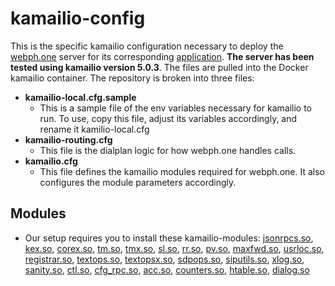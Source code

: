 # kamailio-config
This is the specific kamailio configuration necessary to deploy the [webph.one](https://github.com/saycel/Saycel.Phone) server for its corresponding [application](https://github.com/saycel/webph.one). **The server has been tested using kamailio version 5.0.3**. The files are pulled into the Docker kamailio container. The repository is broken into three files:
- **kamailio-local.cfg.sample**
    - This is a sample file of the env variables necessary for kamailio to run. To use, copy this file, adjust its variables accordingly, and rename it kamilio-local.cfg
- **kamailio-routing.cfg**
    - This file is the dialplan logic for how webph.one handles calls. 
- **kamailio.cfg**
    - This file defines the kamailio modules required for webph.one.  It also configures the module parameters accordingly. 

## Modules
- Our setup requires you to install these kamailio-modules:  [jsonrpcs.so](https://kamailio.org/docs/modules/4.4.x/modules/jsonrpc-s.html), [kex.so](https://kamailio.org/docs/modules/4.4.x/modules/kex.html), [corex.so](https://kamailio.org/docs/modules/4.4.x/modules/corex.html), [tm.so](https://kamailio.org/docs/modules/4.4.x/modules/tm.html), [tmx.so](https://kamailio.org/docs/modules/4.4.x/modules/tmx.html), [sl.so](https://kamailio.org/docs/modules/4.4.x/modules/sl.html), [rr.so](https://kamailio.org/docs/modules/4.4.x/modules/rr.html), [pv.so](https://kamailio.org/docs/modules/4.4.x/modules/pv.html), [maxfwd.so](https://kamailio.org/docs/modules/4.4.x/modules/maxfwd.html), [usrloc.so](https://kamailio.org/docs/modules/4.4.x/modules/usrloc.html), [registrar.so](https://kamailio.org/docs/modules/4.4.x/modules/registrar.html), [textops.so](https://kamailio.org/docs/modules/4.4.x/modules/textops.html), [textopsx.so](https://kamailio.org/docs/modules/4.4.x/modules/textopsx.html), [sdpops.so](https://kamailio.org/docs/modules/4.4.x/modules/sdpops.html), [siputils.so](https://kamailio.org/docs/modules/4.4.x/modules/siputils.html), [xlog.so](https://kamailio.org/docs/modules/4.4.x/modules/xlog.html), [sanity.so](https://kamailio.org/docs/modules/4.4.x/modules/sanity.html), [ctl.so](https://kamailio.org/docs/modules/4.4.x/modules/ctl.html), [cfg_rpc.so](https://kamailio.org/docs/modules/4.4.x/modules/cfg_rpc.html), [acc.so](https://kamailio.org/docs/modules/4.4.x/modules/acc.html), [counters.so](https://kamailio.org/docs/modules/4.4.x/modules/counters.html), [htable.so](https://kamailio.org/docs/modules/4.4.x/modules/htable.html), [dialog.so](https://kamailio.org/docs/modules/4.4.x/modules/dialog.html)
